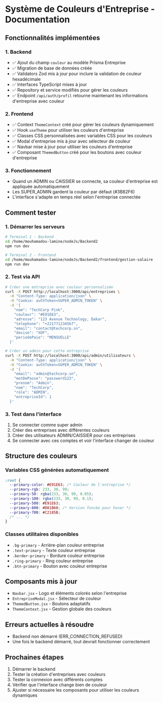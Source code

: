 # Système de Couleurs d'Entreprise - Documentation

## Fonctionnalités implémentées

### 1. Backend
- ✅ Ajout du champ `couleur` au modèle Prisma Entreprise 
- ✅ Migration de base de données créée
- ✅ Validators Zod mis à jour pour inclure la validation de couleur hexadécimale
- ✅ Interfaces TypeScript mises à jour
- ✅ Repository et service modifiés pour gérer les couleurs
- ✅ Endpoint `/api/auth/profil` retourne maintenant les informations d'entreprise avec couleur

### 2. Frontend
- ✅ Context `ThemeContext` créé pour gérer les couleurs dynamiquement
- ✅ Hook `useTheme` pour utiliser les couleurs d'entreprise
- ✅ Classes CSS personnalisées avec variables CSS pour les couleurs
- ✅ Modal d'entreprise mis à jour avec sélecteur de couleur
- ✅ Navbar mise à jour pour utiliser les couleurs d'entreprise
- ✅ Composant `ThemedButton` créé pour les boutons avec couleur d'entreprise

### 3. Fonctionnement
- Quand un ADMIN ou CAISSIER se connecte, sa couleur d'entreprise est appliquée automatiquement
- Les SUPER_ADMIN gardent la couleur par défaut (#3B82F6)
- L'interface s'adapte en temps réel selon l'entreprise connectée

## Comment tester

### 1. Démarrer les serveurs
```bash
# Terminal 1 - Backend
cd /home/mouhamadou-lamine/nodeJs/Backend2
npm run dev

# Terminal 2 - Frontend  
cd /home/mouhamadou-lamine/nodeJs/Backend2/frontend/gestion-salaire
npm run dev
```

### 2. Test via API
```bash
# Créer une entreprise avec couleur personnalisée
curl -X POST http://localhost:3000/api/entreprises \
  -H "Content-Type: application/json" \
  -H "Cookie: authToken=SUPER_ADMIN_TOKEN" \
  -d '{
    "nom": "TechCorp Pink",
    "couleur": "#E91E63",
    "adresse": "123 Avenue Technology, Dakar",
    "telephone": "+221771234567",
    "email": "contact@techcorp.sn",
    "devise": "XOF",
    "periodePaie": "MENSUELLE"
  }'

# Créer un admin pour cette entreprise
curl -X POST http://localhost:3000/api/admin/utilisateurs \
  -H "Content-Type: application/json" \
  -H "Cookie: authToken=SUPER_ADMIN_TOKEN" \
  -d '{
    "email": "admin@techcorp.sn",
    "motDePasse": "password123",
    "prenom": "Admin",
    "nom": "TechCorp",
    "role": "ADMIN",
    "entrepriseId": 1
  }'
```

### 3. Test dans l'interface
1. Se connecter comme super admin
2. Créer des entreprises avec différentes couleurs
3. Créer des utilisateurs ADMIN/CAISSIER pour ces entreprises
4. Se connecter avec ces comptes et voir l'interface changer de couleur

## Structure des couleurs

### Variables CSS générées automatiquement
```css
:root {
  --primary-color: #E91E63; /* Couleur de l'entreprise */
  --primary-rgb: 233, 30, 99;
  --primary-50: rgba(233, 30, 99, 0.05);
  --primary-100: rgba(233, 30, 99, 0.1);
  --primary-500: #E91E63;
  --primary-600: #D81B60; /* Version foncée pour hover */
  --primary-700: #C2185B;
  /* ... */
}
```

### Classes utilitaires disponibles
- `.bg-primary` - Arrière-plan couleur entreprise
- `.text-primary` - Texte couleur entreprise  
- `.border-primary` - Bordure couleur entreprise
- `.ring-primary` - Ring couleur entreprise
- `.btn-primary` - Bouton avec couleur entreprise

## Composants mis à jour
- `Navbar.jsx` - Logo et éléments colorés selon l'entreprise
- `EntrepriseModal.jsx` - Sélecteur de couleur
- `ThemedButton.jsx` - Boutons adaptatifs
- `ThemeContext.jsx` - Gestion globale des couleurs

## Erreurs actuelles à résoudre
- Backend non démarré (ERR_CONNECTION_REFUSED)
- Une fois le backend démarré, tout devrait fonctionner correctement

## Prochaines étapes
1. Démarrer le backend
2. Tester la création d'entreprises avec couleurs
3. Tester la connexion avec différents comptes
4. Vérifier que l'interface change bien de couleur
5. Ajuster si nécessaire les composants pour utiliser les couleurs dynamiques
